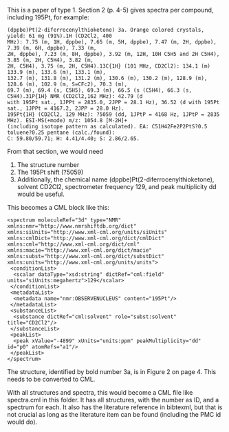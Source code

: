 This is a paper of type 1. Section 2 (p. 4-5) gives spectra per compound, including 195Pt, for example:

    (dppbe)Pt(2-diferrocenylthioketone) 3a. Orange colored crystals, yield: 61 mg (91%).1H (CD2Cl2, 400
    MHz): 7.75 (m, 1H, dppbe), 7.65 (m, 5H, dppbe), 7.47 (m, 2H, dppbe), 7.39 (m, 6H, dppbe), 7.33 (m,
    2H, dppbe), 7.23 (m, 8H, dppbe), 3.92 (m, 12H, 10H C5H5 and 2H C5H4), 3.85 (m, 2H, C5H4), 3.82 (m,
    2H, C5H4), 3.75 (m, 2H, C5H4).13C{1H} (101 MHz, CD2Cl2): 134.1 (m) 133.9 (m), 133.6 (m), 133.1 (m),
    132.7 (m), 131.8 (m), 131.2 (m), 130.6 (m), 130.2 (m), 128.9 (m), 128.6 (m), 102.9 (m, S=CFc2), 70.3 (m),
    69.7 (m), 69.4 (s, C5H5), 69.3 (m), 66.5 (s (C5H4), 66.3 (s, C5H4).31P{1H} NMR (CD2Cl2,162 MHz): 42.79 (d
    with 195Pt sat., 1JPPt = 2835.0, 2JPP = 28.1 Hz), 36.52 (d with 195Pt sat., 1JPPt = 4167.2, 2JPP = 28.0 Hz).
    195Pt{1H} (CD2Cl2, 129 MHz): ?5059 (dd, 1JPtP = 4168 Hz, 1JPtP = 2835 MHz). ESI-MS(+mode) m/z: 1054.8 [M-2H]+
    (including isotope pattern as calculated). EA: C51H42Fe2P2PtS?0.5 toluene?0.25 pentane (calc./found):
    C: 59.80/59.71; H: 4.41/4.40; S: 2.86/2.65.

From that section, we would need
1. The structure number
2. The 195Pt shift (?5059)
3. Additionally, the chemical name (dppbe)Pt(2-diferrocenylthioketone), solvent CD2Cl2, spectrometer frequency 129, and peak multiplicity dd would be useful.

This becomes a CML block like this:

    <spectrum moleculeRef="3d" type="NMR" xmlns:nmr="http://www.nmrshiftdb.org/dict" xmlns:siUnits="http://www.xml-cml.org/units/siUnits" xmlns:cmlDict="http://www.xml-cml.org/dict/cmlDict" xmlns:cml="http://www.xml-cml.org/dict/cml" xmlns:macie="http://www.xml-cml.org/dict/macie" xmlns:subst="http://www.xml-cml.org/dict/substDict" xmlns:units="http://www.xml-cml.org/units/units">
     <conditionList>
      <scalar dataType="xsd:string" dictRef="cml:field" units="siUnits:megahertz">129</scalar>
     </conditionList>
     <metadataList>
      <metadata name="nmr:OBSERVENUCLEUS" content="195Pt"/>
     </metadataList>
     <substanceList>
      <substance dictRef="cml:solvent" role="subst:solvent" title="CD2Cl2"/>
     </substanceList>
     <peakList>
      <peak xValue="-4899" xUnits="units:ppm" peakMultiplicity="dd" id="p0" atomRefs="a1"/>
     </peakList>
    </spectrum>

The structure, identified by bold number 3a, is in Figure 2 on page 4. This needs to be converted to CML.

With all structures and spectra, this would become a CML file like spectra.cml in this folder. It has all structures, with the number as ID, and a spectrum for each. It also has the literature reference in bibtexml, but that is not crucial as long as the literature item can be found (including the PMC id would do).
